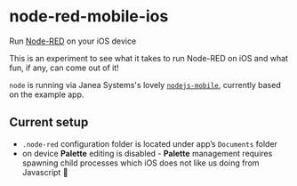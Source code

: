 # node-red-mobile-ios
Run [Node-RED](http://nodered.org) on your iOS device

This is an experiment to see what it takes to run Node-RED on iOS and what fun, if any, can come out of it!

`node` is running via Janea Systems's lovely [`nodejs-mobile`](https://github.com/janeasystems/nodejs-mobile), currently based on the example app.

## Current setup
* `.node-red` configuration folder is located under app’s `Documents` folder
* on device **Palette** editing is disabled - **Palette** management requires spawning child processes which iOS does not like us doing from Javascript 🤬
